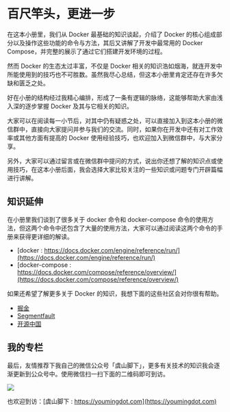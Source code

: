 ### 
# 百尺竿头，更进一步

在这本小册里，我们从 Docker 最基础的知识谈起，介绍了 Docker 的核心组成部分以及操作这些功能的命令与方法，其后又讲解了开发中最常用的 Docker Compose，并完整的展示了通过它们搭建开发环境的过程。

然而 Docker 的生态太过丰富，不仅是 Docker 相关的知识浩如烟海，就连开发中所能使用到的技巧也不可胜数。虽然我尽心总结，但这本小册里肯定还存在许多欠缺和匮乏之处。

好在小册的结构经过我精心编排，形成了一条有逻辑的脉络，这能够帮助大家由浅入深的逐步掌握 Docker 及其与它相关的知识。

大家可以在阅读每一小节后，对其中仍有疑惑之处，可以直接加入到这本小册的微信群中，直接向大家提问并参与我们的交流。同时，如果你在开发中还有对工作效率或其他方面有提高的 Docker 使用经验技巧，也欢迎加入到微信群中，与大家分享。

另外，大家可以通过留言或在微信群中提问的方式，说出你还想了解的知识点或使用技巧，在这本小册后面，我会选择大家比较关注的一些知识或问题专门开辟篇幅进行讲解。

## 知识延伸

在小册里我们谈到了很多关于 docker 命令和 docker-compose 命令的使用方法，但这两个命令中还包含了大量的使用方法，大家可以通过阅读这两个命令的手册来获得更详细的解读。

*   [docker : https://docs.docker.com/engine/reference/run/](https://docs.docker.com/engine/reference/run/)
*   [docker-compose : https://docs.docker.com/compose/reference/overview/](https://docs.docker.com/compose/reference/overview/)

如果还希望了解更多关于 Docker 的知识，我想下面的这些社区会对你很有帮助。

*   [掘金](https://juejin.im/tag/Docker)
*   [Segmentfault](https://segmentfault.com/t/docker)
*   [开源中国](https://www.oschina.net/question/tag/docker)

## 我的专栏

最后，友情推荐下我自己的微信公众号「虞山脚下」，更多有关技术的知识我会逐渐更新到公众号中。使用微信扫一扫下面的二维码即可到访。

![](https://user-gold-cdn.xitu.io/2018/10/8/166530142aefeb7a?w=258&h=258&f=jpeg&s=27874)

也欢迎到访：[虞山脚下 : https://youmingdot.com](https://youmingdot.com)